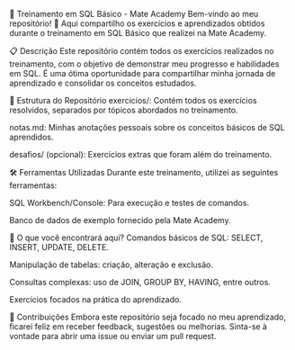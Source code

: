 
🚀 Treinamento em SQL Básico - Mate Academy
Bem-vindo ao meu repositório! 👋 Aqui compartilho os exercícios e aprendizados obtidos durante o treinamento em SQL Básico que realizei na Mate Academy.

📋 Descrição
Este repositório contém todos os exercícios realizados no treinamento, com o objetivo de demonstrar meu progresso e habilidades em SQL. É uma ótima oportunidade para compartilhar minha jornada de aprendizado e consolidar os conceitos estudados.

📂 Estrutura do Repositório
exercicios/: Contém todos os exercícios resolvidos, separados por tópicos abordados no treinamento.

notas.md: Minhas anotações pessoais sobre os conceitos básicos de SQL aprendidos.

desafios/ (opcional): Exercícios extras que foram além do treinamento.

🛠️ Ferramentas Utilizadas
Durante este treinamento, utilizei as seguintes ferramentas:

SQL Workbench/Console: Para execução e testes de comandos.

Banco de dados de exemplo fornecido pela Mate Academy.

🌟 O que você encontrará aqui?
Comandos básicos de SQL: SELECT, INSERT, UPDATE, DELETE.

Manipulação de tabelas: criação, alteração e exclusão.

Consultas complexas: uso de JOIN, GROUP BY, HAVING, entre outros.

Exercícios focados na prática do aprendizado.

🤝 Contribuições
Embora este repositório seja focado no meu aprendizado, ficarei feliz em receber feedback, sugestões ou melhorias. Sinta-se à vontade para abrir uma issue ou enviar um pull request.
